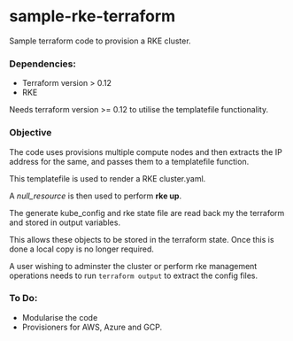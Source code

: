 # sample-rke-terraform

Sample terraform code to provision a RKE cluster.

### Dependencies:
* Terraform version > 0.12 
* RKE 

Needs terraform version >= 0.12 to utilise the templatefile functionality.

### Objective
The code uses provisions multiple compute nodes and then extracts the IP address for the same,
and passes them to a templatefile function.

This templatefile is used to render a RKE cluster.yaml.

A *null_resource* is then used to perform **rke up**.

The generate kube_config and rke state file are read back my the terraform and stored in output variables.

This allows these objects to be stored in the terraform state. Once this is done a local copy is no longer required.

A user wishing to adminster the cluster or perform rke management operations needs to run `terraform output` to extract the config files.

### To Do:
* Modularise the code
* Provisioners for AWS, Azure and GCP.
